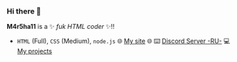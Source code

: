 ### Hi there 👋

**M4r5ha11** is a ✨ _fuk HTML coder_ ✨!! 

- `HTML` (Full), `CSS` (Medium), `node.js`
🌐 [My site](https://m4r5ha11.ml) 🌐
⌨️ [Discord Server -RU-](https://discord.gg/TkxUTsE)
💻 [My projects](https://m4r5ha11.ml/all)


